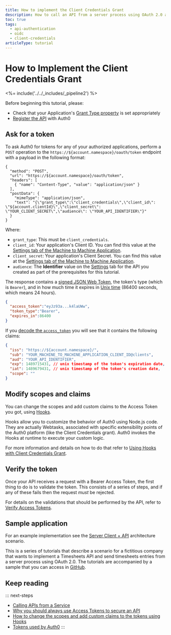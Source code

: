 ```yaml
---
title: How to implement the Client Credentials Grant
description: How to call an API from a server process using OAuth 2.0 and the Client Credentials grant
toc: true
tags:
  - api-authentication
  - oidc
  - client-credentials
articleType: tutorial
---
```

# How to Implement the Client Credentials Grant

<%= include('../../_includes/_pipeline2') %>

Before beginning this tutorial, please:

* Check that your Application's [Grant Type property](/applications/application-grant-types) is set appropriately
* [Register the API](/apis#how-to-configure-an-api-in-auth0) with Auth0

## Ask for a token

To ask Auth0 for tokens for any of your authorized applications, perform a `POST` operation to the `https://${account.namespace}/oauth/token` endpoint with a payload in the following format:

```har
{
  "method": "POST",
  "url": "https://${account.namespace}/oauth/token",
  "headers": [
    { "name": "Content-Type", "value": "application/json" }
  ],
  "postData": {
    "mimeType": "application/json",
    "text": "{\"grant_type\":\"client_credentials\",\"client_id\": \"${account.clientId}\",\"client_secret\": \"YOUR_CLIENT_SECRET\",\"audience\": \"YOUR_API_IDENTIFIER\"}"
  }
}
```

Where:

* `grant_type`: This must be `client_credentials`.
* `client_id`: Your application's Client ID. You can find this value at the [Settings tab of the Machine to Machine Application](${manage_url}/#/applications).
* `client_secret`: Your application's Client Secret. You can find this value at the [Settings tab of the Machine to Machine Application](${manage_url}/#/applications).
* `audience`: The **Identifier** value on the [Settings](${manage_url}/#/apis) tab for the API you created as part of the prerequisites for this tutorial.

The response contains a [signed JSON Web Token](/jwt), the token's type (which is `Bearer`), and in how much time it expires in [Unix time](https://en.wikipedia.org/wiki/Unix_time) (86400 seconds, which means 24 hours).

```json
{
  "access_token":"eyJz93a...k4laUWw",
  "token_type":"Bearer",
  "expires_in":86400
}
```

If you [decode the `access_token`](https://jwt.io/#debugger-io) you will see that it contains the following claims:

```json
{
  "iss": "https://${account.namespace}/",
  "sub": "YOUR_MACHINE_TO_MACHINE_APPLICATION_CLIENT_ID@clients",
  "aud": "YOUR_API_IDENTIFIER",
  "exp": 1489715431, // unix timestamp of the token's expiration date,
  "iat": 1489679431, // unix timestamp of the token's creation date,
  "scope": ""
}
```

## Modify scopes and claims

You can change the scopes and add custom claims to the Access Token you got, using [Hooks](/hooks).

Hooks allow you to customize the behavior of Auth0 using Node.js code. They are actually Webtasks, associated with specific extensibility points of the Auth0 platform (like the Client Credentials grant). Auth0 invokes the Hooks at runtime to execute your custom logic.

For more information and details on how to do that refer to [Using Hooks with Client Credentials Grant](/api-auth/tutorials/client-credentials/customize-with-hooks).


## Verify the token

Once your API receives a request with a Bearer Access Token, the first thing to do is to validate the token. This consists of a series of steps, and if any of these fails then the request _must_ be rejected.

For details on the validations that should be performed by the API, refer to [Verify Access Tokens](/api-auth/tutorials/verify-access-token).

## Sample application

For an example implementation see the [Server Client + API](/architecture-scenarios/application/server-api) architecture scenario.

This is a series of tutorials that describe a scenario for a fictitious company that wants to implement a Timesheets API and send timesheets entries from a server process using OAuth 2.0. The tutorials are accompanied by a sample that you can access in [GitHub](https://github.com/auth0-samples/auth0-pnp-exampleco-timesheets).

## Keep reading

::: next-steps
- [Calling APIs from a Service](/api-auth/grant/client-credentials)
- [Why you should always use Access Tokens to secure an API](/api-auth/why-use-access-tokens-to-secure-apis)
- [How to change the scopes and add custom claims to the tokens using Hooks](/api-auth/tutorials/client-credentials/customize-with-hooks)
- [Tokens used by Auth0](/tokens)
:::
